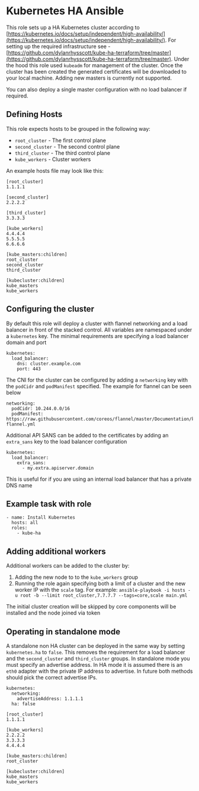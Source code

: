 # Kubernetes HA Ansible

This role sets up a HA Kubernetes cluster according to [https://kubernetes.io/docs/setup/independent/high-availability/](https://kubernetes.io/docs/setup/independent/high-availability/). For setting up the required infrastructure see - [https://github.com/dylanrhysscott/kube-ha-terraform/tree/master](https://github.com/dylanrhysscott/kube-ha-terraform/tree/master). Under the hood this role used `kubeadm` for management of the cluster. Once the cluster has been created the generated certificates will be downloaded to your local machine. Adding new masters is currently not supported.

You can also deploy a single master configuration with no load balancer if required.

## Defining Hosts

This role expects hosts to be grouped in the following way:

* `root_cluster` - The first control plane
* `second_cluster` - The second control plane
* `third_cluster` - The third control plane
* `kube_workers` - Cluster workers

An example hosts file may look like this:

```
[root_cluster]
1.1.1.1

[second_cluster]
2.2.2.2

[third_cluster]
3.3.3.3

[kube_workers]
4.4.4.4
5.5.5.5
6.6.6.6

[kube_masters:children]
root_cluster
second_cluster
third_cluster

[kubecluster:children]
kube_masters
kube_workers

```

## Configuring the cluster

By default this role will deploy a cluster with flannel networking and a load balancer in front of the stacked control. All variables are namespaced under a `kubernetes` key. The minimal requirements are specifying a load balancer domain and port

```
kubernetes:
  load_balancer:
    dns: cluster.example.com
    port: 443

```

The CNI for the cluster can be configured by adding a `networking` key with the `podCidr` and `podManifest` specified. The example for flannel can be seen below

```
networking:
  podCidr: 10.244.0.0/16
  podManifest: https://raw.githubusercontent.com/coreos/flannel/master/Documentation/kube-flannel.yml
```

Additional API SANS can be added to the certificates by adding an `extra_sans` key to the load balancer configuration

```
kubernetes:
  load_balancer:
    extra_sans:
      - my.extra.apiserver.domain
```

This is useful for if you are using an internal load balancer that has a private DNS name

## Example task with role

```
- name: Install Kubernetes
  hosts: all
  roles:
    - kube-ha
```

## Adding additional workers

Additional workers can be added to the cluster by:

1. Adding the new node to to the `kube_workers` group
1. Running the role again specifying both a limit of a cluster and the new worker IP with the `scale` tag. For example: `ansible-playbook -i hosts -u root -b --limit root_cluster,7.7.7.7 --tags=core,scale main.yml`

The initial cluster creation will be skipped by core components will be installed and the node joined via token

## Operating in standalone mode

A standalone non HA cluster can be deployed in the same way by setting `kubernetes.ha` to `false`. This removes the requirement for a load balancer and the `second_cluster` and `third_cluster` groups. In standalone mode you must specify an advertise address. In HA mode it is assumed there is an `eth0` adapter with the private IP address to advertise. In future both methods should pick the correct advertise IPs.

```
kubernetes:
  networking:
    advertiseAddress: 1.1.1.1
  ha: false
```

```
[root_cluster]
1.1.1.1

[kube_workers]
2.2.2.2
3.3.3.3
4.4.4.4

[kube_masters:children]
root_cluster

[kubecluster:children]
kube_masters
kube_workers
```
